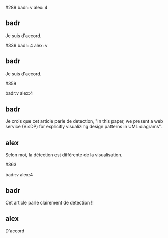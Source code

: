 #289
badr: v
alex: 4

badr
----
Je suis d'accord.


#339
badr: 4
alex: v

badr
----
Je suis d'accord.

#359

badr:v
alex:4

badr
-----
Je crois que cet article parle de detection, 
"In this paper, we present a web service (VisDP) for explicitly visualizing design patterns in UML diagrams".

alex
----
Selon moi, la détection est différente de la visualisation.

#363

badr:v
alex:4

badr
----
Cet article parle clairement de detection !!

alex
----
D'accord
